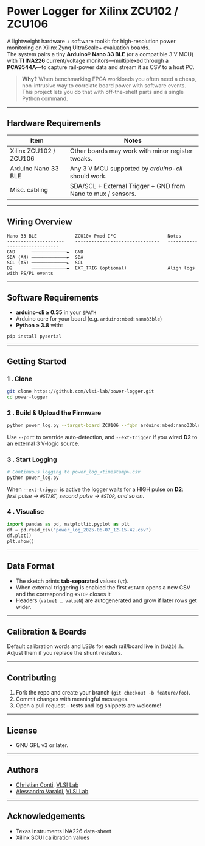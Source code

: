 # Power Logger for Xilinx ZCU102 / ZCU106

A lightweight hardware + software toolkit for high-resolution power monitoring on Xilinx Zynq UltraScale+ evaluation boards.  
The system pairs a tiny **Arduino® Nano 33 BLE** (or a compatible 3 V MCU) with **TI INA226** current/voltage monitors—multiplexed through a **PCA9544A**—to capture rail-power data and stream it as CSV to a host PC.

> **Why?** When benchmarking FPGA workloads you often need a cheap, non-intrusive way to correlate board power with software events.  
> This project lets you do that with off-the-shelf parts and a single Python command.

---

## Hardware Requirements

| Item | Notes |
|------|-------|
| Xilinx ZCU102 / ZCU106 | Other boards may work with minor register tweaks. |
| Arduino Nano 33 BLE | Any 3 V MCU supported by *arduino-cli* should work. |
| Misc. cabling | SDA/SCL + External Trigger + GND from Nano to mux / sensors. |

---

## Wiring Overview

~~~text
Nano 33 BLE              ZCU10x Pmod I²C                   Notes
---------------------    -------------------------------   ------------------------------
GND      ─────────────►  GND 
SDA (A4) ─────────────►  SDA
SCL (A5) ─────────────►  SCL
D2       ─────────────►  EXT_TRIG (optional)               Align logs with PS/PL events
~~~

---

## Software Requirements

* **arduino-cli ≥ 0.35** in your `$PATH`  
* Arduino core for your board (e.g. `arduino:mbed:nano33ble`)  
* **Python ≥ 3.8** with:

~~~bash
pip install pyserial
~~~

---

## Getting Started

### 1 . Clone

~~~bash
git clone https://github.com/vlsi-lab/power-logger.git
cd power-logger
~~~

### 2 . Build & Upload the Firmware

~~~bash
python power_log.py --target-board ZCU106 --fqbn arduino:mbed:nano33ble
~~~

Use `--port` to override auto-detection, and `--ext-trigger` if you wired **D2** to an external 3 V-logic source.

### 3 . Start Logging

~~~bash
# Continuous logging to power_log_<timestamp>.csv
python power_log.py
~~~

When `--ext-trigger` is active the logger waits for a HIGH pulse on **D2**:  
*first pulse → `#START`, second pulse → `#STOP`, and so on*.

### 4 . Visualise

~~~python
import pandas as pd, matplotlib.pyplot as plt
df = pd.read_csv("power_log_2025-06-07_12-15-42.csv")
df.plot()
plt.show()
~~~

---

## Data Format

* The sketch prints **tab-separated** values (`\t`).  
* When external triggering is enabled the first `#START` opens a new CSV and the corresponding `#STOP` closes it
* Headers (`value1 … valueN`) are autogenerated and grow if later rows get wider.

---

## Calibration & Boards

Default calibration words and LSBs for each rail/board live in `INA226.h`.  
Adjust them if you replace the shunt resistors.

---

## Contributing

1. Fork the repo and create your branch (`git checkout -b feature/foo`).  
2. Commit changes with meaningful messages.  
3. Open a pull request – tests and log snippets are welcome!  

---

## License

* GNU GPL v3 or later.  

---

## Authors

* [Christian Conti](https://github.com/Christian-Conti), [VLSI Lab](https://github.com/vlsi-lab)
* [Alessandro Varaldi](https://github.com/AlessandroVaraldi), [VLSI Lab](https://github.com/vlsi-lab)

---

## Acknowledgements

* Texas Instruments INA226 data-sheet  
* Xilinx SCUI calibration values
